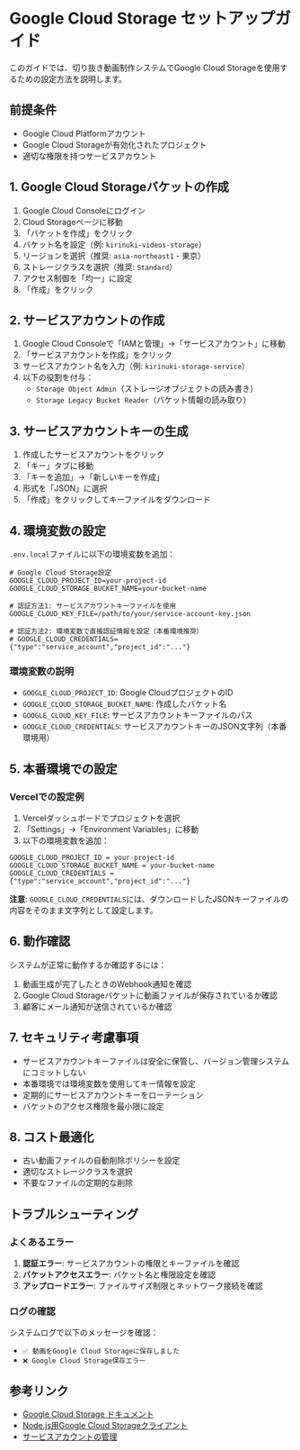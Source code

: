# Google Cloud Storage セットアップガイド

このガイドでは、切り抜き動画制作システムでGoogle Cloud Storageを使用するための設定方法を説明します。

## 前提条件

- Google Cloud Platformアカウント
- Google Cloud Storageが有効化されたプロジェクト
- 適切な権限を持つサービスアカウント

## 1. Google Cloud Storageバケットの作成

1. Google Cloud Consoleにログイン
2. Cloud Storageページに移動
3. 「バケットを作成」をクリック
4. バケット名を設定（例: `kirinuki-videos-storage`）
5. リージョンを選択（推奨: `asia-northeast1` - 東京）
6. ストレージクラスを選択（推奨: `Standard`）
7. アクセス制御を「均一」に設定
8. 「作成」をクリック

## 2. サービスアカウントの作成

1. Google Cloud Consoleで「IAMと管理」→「サービスアカウント」に移動
2. 「サービスアカウントを作成」をクリック
3. サービスアカウント名を入力（例: `kirinuki-storage-service`）
4. 以下の役割を付与：
   - `Storage Object Admin`（ストレージオブジェクトの読み書き）
   - `Storage Legacy Bucket Reader`（バケット情報の読み取り）

## 3. サービスアカウントキーの生成

1. 作成したサービスアカウントをクリック
2. 「キー」タブに移動
3. 「キーを追加」→「新しいキーを作成」
4. 形式を「JSON」に選択
5. 「作成」をクリックしてキーファイルをダウンロード

## 4. 環境変数の設定

`.env.local`ファイルに以下の環境変数を追加：

```env
# Google Cloud Storage設定
GOOGLE_CLOUD_PROJECT_ID=your-project-id
GOOGLE_CLOUD_STORAGE_BUCKET_NAME=your-bucket-name

# 認証方法1: サービスアカウントキーファイルを使用
GOOGLE_CLOUD_KEY_FILE=/path/to/your/service-account-key.json

# 認証方法2: 環境変数で直接認証情報を設定（本番環境推奨）
# GOOGLE_CLOUD_CREDENTIALS={"type":"service_account","project_id":"..."}
```

### 環境変数の説明

- `GOOGLE_CLOUD_PROJECT_ID`: Google CloudプロジェクトのID
- `GOOGLE_CLOUD_STORAGE_BUCKET_NAME`: 作成したバケット名
- `GOOGLE_CLOUD_KEY_FILE`: サービスアカウントキーファイルのパス
- `GOOGLE_CLOUD_CREDENTIALS`: サービスアカウントキーのJSON文字列（本番環境用）

## 5. 本番環境での設定

### Vercelでの設定例

1. Vercelダッシュボードでプロジェクトを選択
2. 「Settings」→「Environment Variables」に移動
3. 以下の環境変数を追加：

```
GOOGLE_CLOUD_PROJECT_ID = your-project-id
GOOGLE_CLOUD_STORAGE_BUCKET_NAME = your-bucket-name
GOOGLE_CLOUD_CREDENTIALS = {"type":"service_account","project_id":"..."}
```

**注意**: `GOOGLE_CLOUD_CREDENTIALS`には、ダウンロードしたJSONキーファイルの内容をそのまま文字列として設定します。

## 6. 動作確認

システムが正常に動作するか確認するには：

1. 動画生成が完了したときのWebhook通知を確認
2. Google Cloud Storageバケットに動画ファイルが保存されているか確認
3. 顧客にメール通知が送信されているか確認

## 7. セキュリティ考慮事項

- サービスアカウントキーファイルは安全に保管し、バージョン管理システムにコミットしない
- 本番環境では環境変数を使用してキー情報を設定
- 定期的にサービスアカウントキーをローテーション
- バケットのアクセス権限を最小限に設定

## 8. コスト最適化

- 古い動画ファイルの自動削除ポリシーを設定
- 適切なストレージクラスを選択
- 不要なファイルの定期的な削除

## トラブルシューティング

### よくあるエラー

1. **認証エラー**: サービスアカウントの権限とキーファイルを確認
2. **バケットアクセスエラー**: バケット名と権限設定を確認
3. **アップロードエラー**: ファイルサイズ制限とネットワーク接続を確認

### ログの確認

システムログで以下のメッセージを確認：
- `✅ 動画をGoogle Cloud Storageに保存しました`
- `❌ Google Cloud Storage保存エラー`

## 参考リンク

- [Google Cloud Storage ドキュメント](https://cloud.google.com/storage/docs)
- [Node.js用Google Cloud Storageクライアント](https://googleapis.dev/nodejs/storage/latest/)
- [サービスアカウントの管理](https://cloud.google.com/iam/docs/service-accounts)